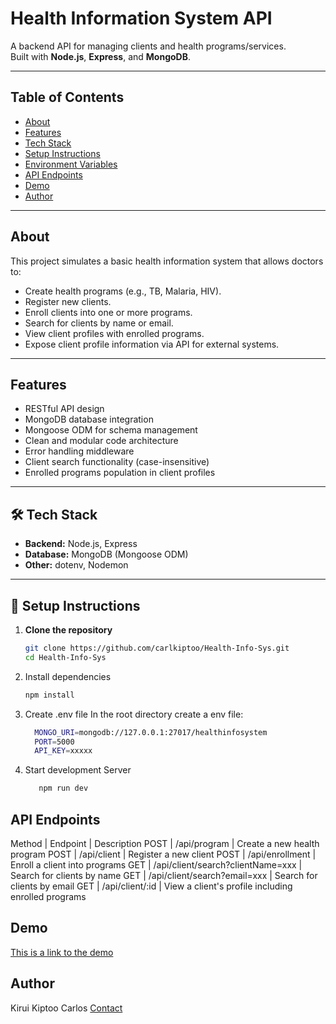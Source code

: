 # Health Information System API

A backend API for managing clients and health programs/services.  
Built with **Node.js**, **Express**, and **MongoDB**.

---

## Table of Contents
- [About](#about)
- [Features](#features)
- [Tech Stack](#tech-stack)
- [Setup Instructions](#setup-instructions)
- [Environment Variables](#environment-variables)
- [API Endpoints](#api-endpoints)
- [Demo](#demo)
- [Author](#author)

---

## About

This project simulates a basic health information system that allows doctors to:
- Create health programs (e.g., TB, Malaria, HIV).
- Register new clients.
- Enroll clients into one or more programs.
- Search for clients by name or email.
- View client profiles with enrolled programs.
- Expose client profile information via API for external systems.

---

## Features
- RESTful API design
- MongoDB database integration
- Mongoose ODM for schema management
- Clean and modular code architecture
- Error handling middleware
- Client search functionality (case-insensitive)
- Enrolled programs population in client profiles

---

## 🛠️ Tech Stack
- **Backend:** Node.js, Express
- **Database:** MongoDB (Mongoose ODM)
- **Other:** dotenv, Nodemon

---

## 🚀 Setup Instructions

1. **Clone the repository**
   ```bash
   git clone https://github.com/carlkiptoo/Health-Info-Sys.git
   cd Health-Info-Sys
2. Install dependencies
   ```bash
   npm install
3. Create .env file
   In the root directory create a env file:
   ```bash
     MONGO_URI=mongodb://127.0.0.1:27017/healthinfosystem
     PORT=5000
     API_KEY=xxxxx
4. Start development Server
   ```bash
      npm run dev
## API Endpoints
Method | Endpoint | Description
POST | /api/program | Create a new health program
POST | /api/client | Register a new client
POST | /api/enrollment | Enroll a client into programs
GET | /api/client/search?clientName=xxx | Search for clients by name
GET | /api/client/search?email=xxx | Search for clients by email
GET | /api/client/:id | View a client's profile including enrolled programs

## Demo
[This is a link to the demo](https://www.loom.com/share/5d667a3c532649e8bc6e2e27e1c97d7c?sid=4bb4eabd-7c79-4d58-85f6-2230596fed11)

## Author
Kirui Kiptoo Carlos
[Contact](carlosiamcarl@gmail.com)
